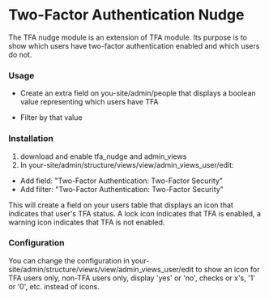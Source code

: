 # Two-Factor Authentication Nudge

The TFA nudge module is an extension of TFA module. Its purpose is to show which users have two-factor authentication enabled and which users do not.

### Usage

- Create an extra field on you-site/admin/people that displays a boolean value representing which users have TFA

- Filter by that value

### Installation

 1. download and enable tfa_nudge and admin_views
 2. In your-site/admin/structure/views/view/admin_views_user/edit:

  * Add field: "Two-Factor Authentication: Two-Factor Security"
  * Add filter: "Two-Factor Authentication: Two-Factor Security"

This will create a field on your users table that displays an icon that indicates that user's TFA status. A lock icon indicates that TFA is enabled, a warning icon indicates that TFA is not enabled.

### Configuration

You can change the configuration in your-site/admin/structure/views/view/admin_views_user/edit to show an icon for TFA users only, non-TFA users only, display 'yes' or 'no', checks or x's, '1' or '0', etc. instead of icons.
